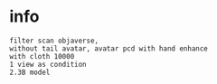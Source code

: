 # info
    filter scan objaverse,
    without tail avatar, avatar pcd with hand enhance
    with cloth 10000
    1 view as condition
    2.3B model